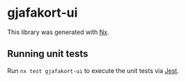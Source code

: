# gjafakort-ui

This library was generated with [Nx](https://nx.dev).

## Running unit tests

Run `nx test gjafakort-ui` to execute the unit tests via [Jest](https://jestjs.io).
